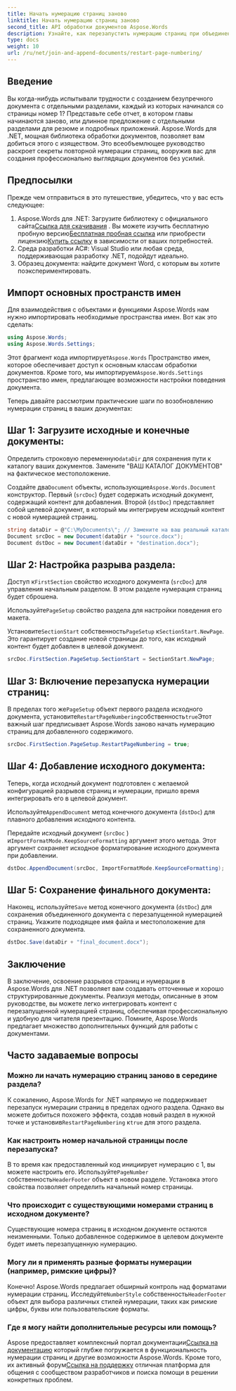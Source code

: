 ```yaml
---
title: Начать нумерацию страниц заново
linktitle: Начать нумерацию страниц заново
second_title: API обработки документов Aspose.Words
description: Узнайте, как перезапустить нумерацию страниц при объединении и добавлении документов Word с помощью Aspose.Words для .NET.
type: docs
weight: 10
url: /ru/net/join-and-append-documents/restart-page-numbering/
---
```

## Введение

Вы когда-нибудь испытывали трудности с созданием безупречного документа с отдельными разделами, каждый из которых начинался со страницы номер 1? Представьте себе отчет, в котором главы начинаются заново, или длинное предложение с отдельными разделами для резюме и подробных приложений. Aspose.Words для .NET, мощная библиотека обработки документов, позволяет вам добиться этого с изяществом. Это всеобъемлющее руководство раскроет секреты повторной нумерации страниц, вооружив вас для создания профессионально выглядящих документов без усилий.

## Предпосылки

Прежде чем отправиться в это путешествие, убедитесь, что у вас есть следующее:

1.  Aspose.Words для .NET: Загрузите библиотеку с официального сайта[Ссылка для скачивания](https://releases.aspose.com/words/net/) . Вы можете изучить бесплатную пробную версию[Бесплатная пробная ссылка](https://releases.aspose.com/) или приобрести лицензию[Купить ссылку](https://purchase.aspose.com/buy) в зависимости от ваших потребностей.
2. Среда разработки AC#: Visual Studio или любая среда, поддерживающая разработку .NET, подойдут идеально.
3. Образец документа: найдите документ Word, с которым вы хотите поэкспериментировать.

## Импорт основных пространств имен

Для взаимодействия с объектами и функциями Aspose.Words нам нужно импортировать необходимые пространства имен. Вот как это сделать:

```csharp
using Aspose.Words;
using Aspose.Words.Settings;
```

 Этот фрагмент кода импортирует`Aspose.Words` Пространство имен, которое обеспечивает доступ к основным классам обработки документов. Кроме того, мы импортируем`Aspose.Words.Settings` пространство имен, предлагающее возможности настройки поведения документа.


Теперь давайте рассмотрим практические шаги по возобновлению нумерации страниц в ваших документах:

## Шаг 1: Загрузите исходные и конечные документы:

Определить строковую переменную`dataDir` для сохранения пути к каталогу ваших документов. Замените "ВАШ КАТАЛОГ ДОКУМЕНТОВ" на фактическое местоположение.

 Создайте два`Document` объекты, использующие`Aspose.Words.Document` конструктор. Первый (`srcDoc`) будет содержать исходный документ, содержащий контент для добавления. Второй (`dstDoc`) представляет собой целевой документ, в который мы интегрируем исходный контент с новой нумерацией страниц.

```csharp
string dataDir = @"C:\MyDocuments\"; // Замените на ваш реальный каталог
Document srcDoc = new Document(dataDir + "source.docx");
Document dstDoc = new Document(dataDir + "destination.docx");
```

## Шаг 2: Настройка разрыва раздела:

 Доступ к`FirstSection` свойство исходного документа (`srcDoc`) для управления начальным разделом. В этом разделе нумерация страниц будет сброшена.

 Используйте`PageSetup` свойство раздела для настройки поведения его макета.

 Установите`SectionStart` собственность`PageSetup` к`SectionStart.NewPage`. Это гарантирует создание новой страницы до того, как исходный контент будет добавлен в целевой документ.

```csharp
srcDoc.FirstSection.PageSetup.SectionStart = SectionStart.NewPage;
```

## Шаг 3: Включение перезапуска нумерации страниц:

 В пределах того же`PageSetup` объект первого раздела исходного документа, установите`RestartPageNumbering`собственность`true`Этот важный шаг предписывает Aspose.Words заново начать нумерацию страниц для добавленного содержимого.

```csharp
srcDoc.FirstSection.PageSetup.RestartPageNumbering = true;
```

## Шаг 4: Добавление исходного документа:

Теперь, когда исходный документ подготовлен с желаемой конфигурацией разрывов страниц и нумерации, пришло время интегрировать его в целевой документ.

 Используйте`AppendDocument` метод конечного документа (`dstDoc`) для плавного добавления исходного контента.

Передайте исходный документ (`srcDoc` ) и`ImportFormatMode.KeepSourceFormatting` аргумент этого метода. Этот аргумент сохраняет исходное форматирование исходного документа при добавлении.

```csharp
dstDoc.AppendDocument(srcDoc, ImportFormatMode.KeepSourceFormatting);
```

## Шаг 5: Сохранение финального документа:

 Наконец, используйте`Save` метод конечного документа (`dstDoc`) для сохранения объединенного документа с перезапущенной нумерацией страниц. Укажите подходящее имя файла и местоположение для сохраненного документа.

```csharp
dstDoc.Save(dataDir + "final_document.docx");
```

## Заключение

В заключение, освоение разрывов страниц и нумерации в Aspose.Words для .NET позволяет вам создавать отточенные и хорошо структурированные документы. Реализуя методы, описанные в этом руководстве, вы можете легко интегрировать контент с перезапущенной нумерацией страниц, обеспечивая профессиональную и удобную для читателя презентацию. Помните, Aspose.Words предлагает множество дополнительных функций для работы с документами.

## Часто задаваемые вопросы

### Можно ли начать нумерацию страниц заново в середине раздела?

 К сожалению, Aspose.Words for .NET напрямую не поддерживает перезапуск нумерации страниц в пределах одного раздела. Однако вы можете добиться похожего эффекта, создав новый раздел в нужной точке и установив`RestartPageNumbering` к`true` для этого раздела.

### Как настроить номер начальной страницы после перезапуска?

 В то время как предоставленный код инициирует нумерацию с 1, вы можете настроить его. Используйте`PageNumber` собственность`HeaderFooter` объект в новом разделе. Установка этого свойства позволяет определить начальный номер страницы.

### Что происходит с существующими номерами страниц в исходном документе?

Существующие номера страниц в исходном документе остаются неизменными. Только добавленное содержимое в целевом документе будет иметь перезапущенную нумерацию.

### Могу ли я применять разные форматы нумерации (например, римские цифры)?

 Конечно! Aspose.Words предлагает обширный контроль над форматами нумерации страниц. Исследуйте`NumberStyle` собственность`HeaderFooter` объект для выбора различных стилей нумерации, таких как римские цифры, буквы или пользовательские форматы.

### Где я могу найти дополнительные ресурсы или помощь?

 Aspose предоставляет комплексный портал документации[Ссылка на документацию](https://reference.aspose.com/words/net/) который глубже погружается в функциональность нумерации страниц и другие возможности Aspose.Words. Кроме того, их активный форум[Ссылка на поддержку](https://forum.aspose.com/c/words/8) отличная платформа для общения с сообществом разработчиков и поиска помощи в решении конкретных проблем.